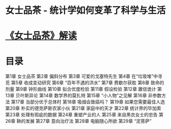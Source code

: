 # 女士品茶 - 统计学如何变革了科学与生活

# [《女士品茶》解读](WhatIs.md)

# 目录  

第1章 女士品茶
第2章 偏斜分布
第3章 可爱的戈塞特先生
第4章 在“垃圾堆”中寻觅
第5章 收成变动研究
第6章 “百年不遇的洪水”
第7章 费歇尔获胜
第8章 致命的剂量
第9章 钟形曲线
第10章 拟合优度检验
第11章 假设检验
第12章 置信诡计
第13章 贝叶斯异论
第14章 数学界的莫扎特
第15章 “小人物”之见解
第16章 非参数方法
第17章 当部分优于总体时
第18章 吸烟会致癌吗？
第19章 如果您需要最佳人选
第20章 朴实的德克萨斯农家小伙
第21章 家庭中的天才
第22章 统计界的毕加索
第23章 处理有瑕疵的数据
第24章 重塑产业的人
第25章 来自黑衣女士的忠告
第26章 鞅的发展
第27章 意向治疗法
第28章 电脑随心所欲
第29章 “泥菩萨”  

